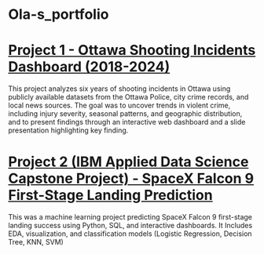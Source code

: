 # Ola-s_portfolio

# [Project 1 - Ottawa Shooting Incidents Dashboard (2018-2024)](https://github.com/KodeXL/PROJECTS/tree/main)

This project analyzes six years of shooting incidents in Ottawa using publicly available datasets from the Ottawa Police, city crime records, and local news sources. The goal was to uncover trends in violent crime, including injury severity, seasonal patterns, and geographic distribution, and to present findings through an interactive web dashboard and a slide presentation highlighting key finding.

# [Project 2 (IBM Applied Data Science Capstone Project) - SpaceX Falcon 9 First-Stage Landing Prediction]([https://github.com/KodeXL/PROJECTS/tree/main](https://github.com/KodeXL/Data-Science-Project))
This was a machine learning project predicting SpaceX Falcon 9 first-stage landing success using Python, SQL, and interactive dashboards. It Includes EDA, visualization, and classification models (Logistic Regression, Decision Tree, KNN, SVM)
